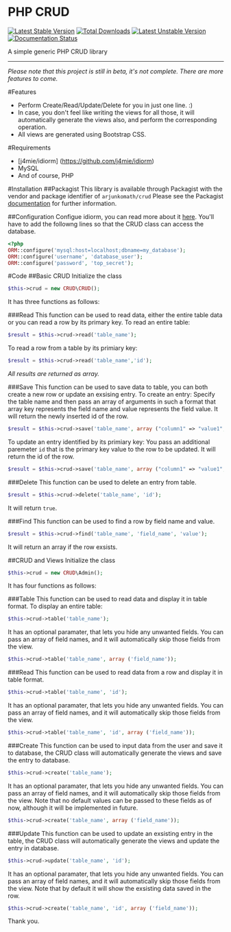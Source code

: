 # PHP CRUD
[![Latest Stable Version](https://poser.pugx.org/arjunkomath/crud/v/stable)](https://packagist.org/packages/arjunkomath/crud) [![Total Downloads](https://poser.pugx.org/arjunkomath/crud/downloads)](https://packagist.org/packages/arjunkomath/crud) [![Latest Unstable Version](https://poser.pugx.org/arjunkomath/crud/v/unstable)](https://packagist.org/packages/arjunkomath/crud)
[![Documentation Status](https://readthedocs.org/projects/phpcrud/badge/?version=latest)](https://readthedocs.org/projects/phpcrud/?badge=latest)

A simple generic PHP CRUD library
***
*Please note that this project is still in *beta*, it's not complete. There are more features to come.*

#Features
- Perform Create/Read/Update/Delete for you in just one line. :)
- In case, you don't feel like writing the views for all those, it will automatically generate the views also, and perform the corresponding operation.
- All views are generated using Bootstrap CSS.

#Requirements
- [j4mie/idiorm] (https://github.com/j4mie/idiorm)
- MySQL
- And of course, PHP

#Installation
##Packagist
This library is available through Packagist with the vendor and package identifier of `arjunkomath/crud`
Please see the Packagist [documentation](https://packagist.org/) for further information.

##Configuration
Configue idiorm, you can read more about it [here](http://idiorm.readthedocs.org/en/latest/configuration.html). You'll have to add the followng lines so that the CRUD class can access the database.

```php
<?php
ORM::configure('mysql:host=localhost;dbname=my_database');
ORM::configure('username', 'database_user');
ORM::configure('password', 'top_secret');
```

#Code
##Basic CRUD
Initialize the class
```php
$this->crud = new CRUD\CRUD();
```
It has three functions as follows:

###Read
This function can be used to read data, either the entire table data or you can read a row by its primary key.
To read an entire table:
```php
$result = $this->crud->read('table_name');
```
To read a row from a table by its primiary key:
```php
$result = $this->crud->read('table_name','id');
```
*All results are returned as array.*

###Save
This function can be used to save data to table, you can both create a new row or update an exsising entry.
To create an entry: Specify the table name and then pass an array of arguments in such a format that array key represents the field name and value represents the field value. It will return the newly inserted id of the row.
```php
$result = $this->crud->save('table_name', array ("column1" => "value1", "column2" => "value2"));
```
To update an entry identified by its primiary key: You pass an additional paremeter `id` that is the primary key value to the row to be updated. It will return the id of the row.
```php
$result = $this->crud->save('table_name', array ("column1" => "value1", "column2" => "value2"), 'id');
```

###Delete
This function can be used to delete an entry from table.
```php
$result = $this->crud->delete('table_name', 'id');
```
It will return `true`.

###Find
This function can be used to find a row by field name and value.
```php
$result = $this->crud->find('table_name', 'field_name', 'value');
```
It will return an array if the row exsists.

##CRUD and Views
Initialize the class
```php
$this->crud = new CRUD\Admin();
```
It has four functions as follows:

###Table
This function can be used to read data and display it in table format.
To display an entire table:
```php
$this->crud->table('table_name');
```
It has an optional paramater, that lets you hide any unwanted fields. You can pass an array of field names, and it will automatically skip those fields from the view.
```php
$this->crud->table('table_name', array ('field_name'));
```

###Read
This function can be used to read data from a row and display it in table format.
```php
$this->crud->table('table_name', 'id');
```
It has an optional paramater, that lets you hide any unwanted fields. You can pass an array of field names, and it will automatically skip those fields from the view.
```php
$this->crud->table('table_name', 'id', array ('field_name'));
```

###Create
This function can be used to input data from the user and save it to database, the CRUD class will automatically generate the views and save the entry to database.
```php
$this->crud->create('table_name');
```
It has an optional paramater, that lets you hide any unwanted fields. You can pass an array of field names, and it will automatically skip those fields from the view. Note that no default values can be passed to these fields as of now, although it will be implemented in future.
```php
$this->crud->create('table_name', array ('field_name'));
```

###Update
This function can be used to update an exsisting entry in the table, the CRUD class will automatically generate the views and update the entry in database.
```php
$this->crud->update('table_name', 'id');
```
It has an optional paramater, that lets you hide any unwanted fields. You can pass an array of field names, and it will automatically skip those fields from the view. Note that by default it will show the exsisting data saved in the row.
```php
$this->crud->create('table_name', 'id', array ('field_name'));
```

Thank you.
